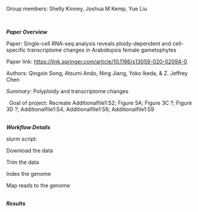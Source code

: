 Group members: Shelly Kinney, Joshua M Kemp, Yue Liu

&nbsp;  

***Paper Overview***

Paper: Single-cell RNA-seq analysis reveals ploidy-dependent and cell-specific transcriptome changes in Arabidopsis female gametophytes

Paper link: https://link.springer.com/article/10.1186/s13059-020-02094-0 

Authors: Qingxin Song, Atsumi Ando, Ning Jiang, Yoko Ikeda, & Z. Jeffrey Chen

*Summary:*
Polyploidy and transcriptome changes

&nbsp;
Goal of project: Recreate Additionalfile1:S2; Figure 5A; Figure 3C ?; Figure 3D ?; Additionalfile1:S4; Additionalfile1:S6; Additionalfile1:S9

&nbsp;  
***Workflow Details***

slurm script: 

Download the data

Trim the data

Index the genome

Map reads to the genome


&nbsp;  
***Results***


